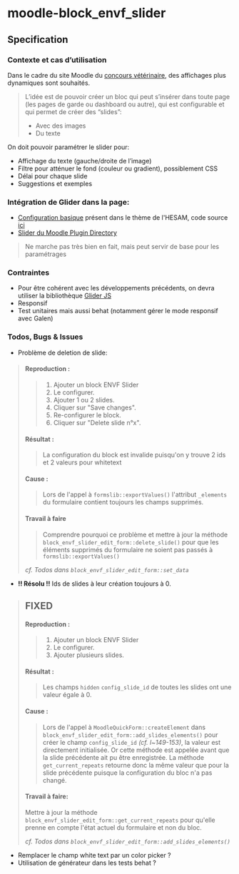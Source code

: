 # moodle-block_envf_slider

## Specification

### Contexte et cas d’utilisation
Dans le cadre du site Moodle du [concours vétérinaire](https://concours-veto-postbac.fr/), des affichages plus dynamiques sont souhaités.
> L’idée est de pouvoir créer un bloc qui peut s’insérer dans toute page (les pages de garde ou dashboard ou autre), qui est configurable et qui permet 
> de créer des “slides”:
> - Avec des images
> - Du texte

On doit pouvoir paramétrer le slider pour:
- Affichage du texte (gauche/droite de l’image)
- Filtre pour atténuer le fond (couleur ou gradient), possiblement CSS
- Délai pour chaque slide
- Suggestions et exemples

### Intégration de Glider dans la page:
- [Configuration basique](https://ressourcesnumeriques.hesam.eu) présent dans le thème de l'HESAM, code source [ici](https://github.com/call-learning/moodle-theme_ressourcesnum/blob/master/classes/local/settings.php)
- [Slider du Moodle Plugin Directory](https://moodle.org/plugins/block_slider)
> Ne marche pas très bien en fait, mais peut servir de base pour les paramétrages

### Contraintes
- Pour être cohérent avec les développements précédents, on devra utiliser la bibliothèque [Glider JS](https://nickpiscitelli.github.io/Glider.js)
- Responsif
- Test unitaires mais aussi behat (notamment gérer le mode responsif avec Galen)

### Todos, Bugs & Issues
- Problème de deletion de slide:
> #### Reproduction :
>> 1. Ajouter un block ENVF Slider
>> 2. Le configurer.
>> 3. Ajouter 1 ou 2 slides.
>> 4. Cliquer sur "Save changes".
>> 5. Re-configurer le block.
>> 6. Cliquer sur "Delete slide n°x".
> #### Résultat :
>> La configuration du block est invalide puisqu'on y trouve 2 ids et 2 valeurs pour whitetext
> #### Cause :
>> Lors de l'appel à `formslib::exportValues()` l'attribut `_elements` du formulaire contient toujours les champs supprimés.
> #### Travail à faire
>> Comprendre pourquoi ce problème et mettre à jour la méthode `block_envf_slider_edit_form::delete_slide()` pour que les éléments supprimés du formulaire ne soient pas passés à `formslib::exportValues()`
> 
>*cf. Todos dans `block_envf_slider_edit_form::set_data`*
- **!! Résolu !!** Ids de slides à leur création toujours à 0.
> ## FIXED
> #### Reproduction :
>> 1. Ajouter un block ENVF Slider
>> 2. Le configurer.
>> 3. Ajouter plusieurs slides.
> #### Résultat :
>> Les champs `hidden` `config_slide_id` de toutes les slides ont une valeur égale à 0. 
> #### Cause :
>> Lors de l'appel à `MoodleQuickForm::createElement` dans `block_envf_slider_edit_form::add_slides_elements()` pour créer le champ
> `config_slide_id` *(cf. l~149-153)*, la valeur est directement initialisée. Or cette méthode est appelée avant que la slide précédente ait pu être enregistrée.
> La méthode `get_current_repeats` retourne donc la même valeur que pour la slide précédente puisque la configuration du bloc n'a pas changé.  
>
> #### Travail à faire:
> Mettre à jour la méthode `block_envf_slider_edit_form::get_current_repeats` pour qu'elle prenne en compte l'état actuel du formulaire et non du bloc.
>
>*cf. Todos dans `block_envf_slider_edit_form::add_slides_elements()`*
- Remplacer le champ white text par un color picker ?
- Utilisation de générateur dans les tests behat ?